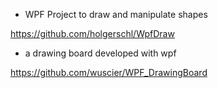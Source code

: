 - WPF Project to draw and manipulate shapes 
 
 https://github.com/holgerschl/WpfDraw
 
 - a drawing board developed with wpf 
 
 https://github.com/wuscier/WPF_DrawingBoard
 
 
